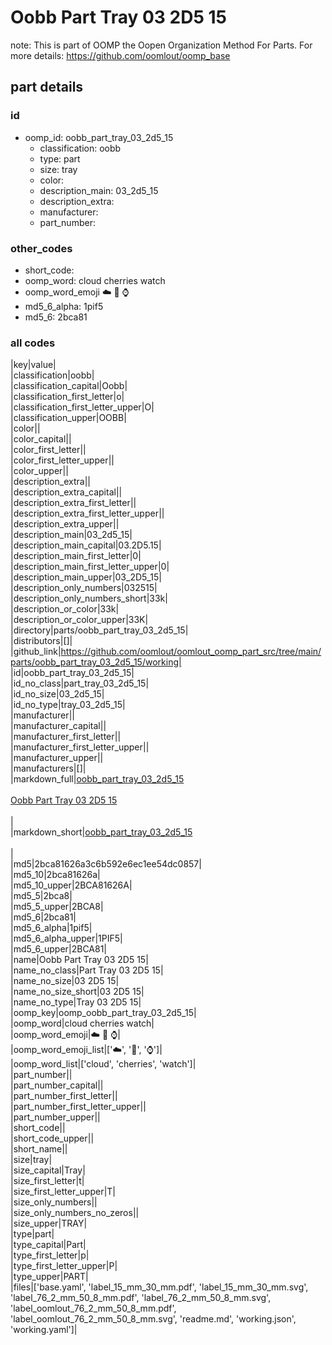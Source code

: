 # Oobb Part Tray 03 2D5 15  

note: This is part of OOMP the Oopen Organization Method For Parts. For more details: https://github.com/oomlout/oomp_base

##  part details





### id
* oomp_id: oobb_part_tray_03_2d5_15
  * classification: oobb
  * type: part
  * size: tray
  * color: 
  * description_main: 03_2d5_15
  * description_extra: 
  * manufacturer: 
  * part_number: 

### other_codes
* short_code: 
* oomp_word: cloud cherries watch
* oomp_word_emoji :cloud: :cherries: :watch:
* md5_6_alpha: 1pif5
* md5_6: 2bca81

### all codes 
|key|value|  
|classification|oobb|  
|classification_capital|Oobb|  
|classification_first_letter|o|  
|classification_first_letter_upper|O|  
|classification_upper|OOBB|  
|color||  
|color_capital||  
|color_first_letter||  
|color_first_letter_upper||  
|color_upper||  
|description_extra||  
|description_extra_capital||  
|description_extra_first_letter||  
|description_extra_first_letter_upper||  
|description_extra_upper||  
|description_main|03_2d5_15|  
|description_main_capital|03.2D5.15|  
|description_main_first_letter|0|  
|description_main_first_letter_upper|0|  
|description_main_upper|03_2D5_15|  
|description_only_numbers|032515|  
|description_only_numbers_short|33k|  
|description_or_color|33k|  
|description_or_color_upper|33K|  
|directory|parts/oobb_part_tray_03_2d5_15|  
|distributors|[]|  
|github_link|https://github.com/oomlout/oomlout_oomp_part_src/tree/main/parts/oobb_part_tray_03_2d5_15/working|  
|id|oobb_part_tray_03_2d5_15|  
|id_no_class|part_tray_03_2d5_15|  
|id_no_size|03_2d5_15|  
|id_no_type|tray_03_2d5_15|  
|manufacturer||  
|manufacturer_capital||  
|manufacturer_first_letter||  
|manufacturer_first_letter_upper||  
|manufacturer_upper||  
|manufacturers|[]|  
|markdown_full|[oobb_part_tray_03_2d5_15](https://github.com/oomlout/oomlout_oomp_part_src/tree/main/parts/oobb_part_tray_03_2d5_15/working)<br>[](https://github.com/oomlout/oomlout_oomp_part_src/tree/main/parts/oobb_part_tray_03_2d5_15/working)<br>[Oobb Part Tray 03 2D5 15](https://github.com/oomlout/oomlout_oomp_part_src/tree/main/parts/oobb_part_tray_03_2d5_15/working)<br><br>|  
|markdown_short|[oobb_part_tray_03_2d5_15](https://github.com/oomlout/oomlout_oomp_part_src/tree/main/parts/oobb_part_tray_03_2d5_15/working)<br><br>|  
|md5|2bca81626a3c6b592e6ec1ee54dc0857|  
|md5_10|2bca81626a|  
|md5_10_upper|2BCA81626A|  
|md5_5|2bca8|  
|md5_5_upper|2BCA8|  
|md5_6|2bca81|  
|md5_6_alpha|1pif5|  
|md5_6_alpha_upper|1PIF5|  
|md5_6_upper|2BCA81|  
|name|Oobb Part Tray 03 2D5 15|  
|name_no_class|Part Tray 03 2D5 15|  
|name_no_size|03 2D5 15|  
|name_no_size_short|03 2D5 15|  
|name_no_type|Tray 03 2D5 15|  
|oomp_key|oomp_oobb_part_tray_03_2d5_15|  
|oomp_word|cloud cherries watch|  
|oomp_word_emoji|:cloud: :cherries: :watch:|  
|oomp_word_emoji_list|[':cloud:', ':cherries:', ':watch:']|  
|oomp_word_list|['cloud', 'cherries', 'watch']|  
|part_number||  
|part_number_capital||  
|part_number_first_letter||  
|part_number_first_letter_upper||  
|part_number_upper||  
|short_code||  
|short_code_upper||  
|short_name||  
|size|tray|  
|size_capital|Tray|  
|size_first_letter|t|  
|size_first_letter_upper|T|  
|size_only_numbers||  
|size_only_numbers_no_zeros||  
|size_upper|TRAY|  
|type|part|  
|type_capital|Part|  
|type_first_letter|p|  
|type_first_letter_upper|P|  
|type_upper|PART|  
|files|['base.yaml', 'label_15_mm_30_mm.pdf', 'label_15_mm_30_mm.svg', 'label_76_2_mm_50_8_mm.pdf', 'label_76_2_mm_50_8_mm.svg', 'label_oomlout_76_2_mm_50_8_mm.pdf', 'label_oomlout_76_2_mm_50_8_mm.svg', 'readme.md', 'working.json', 'working.yaml']|  
